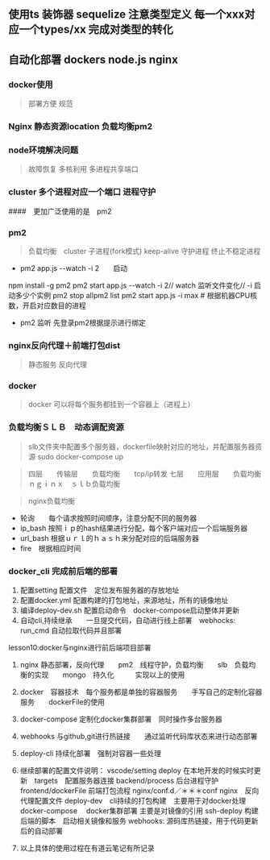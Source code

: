 ## 使用ts 装饰器 sequelize 注意类型定义  每一个xxx对应一个types/xx 完成对类型的转化

## 自动化部署  dockers  node.js  nginx

### docker使用
> 部署方便  规范

### Nginx 静态资源location 负载均衡pm2

### node环境解决问题
> 故障恢复
> 多核利用
> 多进程共享端口

### cluster 多个进程对应一个端口 进程守护
####　更加广泛使用的是　pm2

### pm2
> 负载均衡　cluster 子进程(fork模式)
> keep-alive 守护进程
> 终止不稳定进程

+ pm2 app.js --watch -i 2　　启动

npm install -g pm2
pm2 start app.js --watch -i 2// watch 监听文件变化// -i 启动多少个实例
pm2 stop allpm2 list
pm2 start app.js -i max # 根据机器CPU核数，开启对应数目的进程

+ pm2 监听  先登录pm2根据提示进行绑定


### nginx反向代理＋前端打包dist
> 静态服务
> 反向代理

### docker
> docker 可以将每个服务都挂到一个容器上（进程上）


### 负载均衡ＳＬＢ　动态调配资源
> slb文件夹中配置多个服务器，dockerfile映射对应的地址，并配置服务器资源
>sudo docker-compose up

> 四层　　传输层　　负载均衡　　tcp/ip转发
> 七层　　应用层　　负载均衡　　ｎｇｉｎｘ　ｓｌｂ负载均衡

> nginx负载均衡
+ 轮询　　每个请求按照时间顺序，注意分配不同的服务器
+ ip_bash  按照ｉｐ的hash结果进行分配，每个客户端对应一个后端服务器
+ url_bash 根据ｕｒｌ的ｈａｓｈ来分配对应的后端服务器
+ fire　根据相应时间

### docker_cli  完成前后端的部署
1. 配置setting 配置文件　定位发布服务器的存放地址
2. 配置docker.yml 配置构建的打包地址，来源地址，所有的镜像地址
3. 编译deploy-dev.sh 配置启动命令　docker-compose启动整体并更新
4. 自动cli,持续继承　　一旦提交代码，自动进行线上部署　webhocks: run_cmd 自动拉取代码并且部署



lesson10:docker与nginx进行前后端项目部署
  1. nginx 静态部署，反向代理　　pm2　线程守护，负载均衡　　slb　负载均衡的实现　　mongo　持久化　　　实现以上的使用
  2. docker　容器技术　每个服务都是单独的容器服务　　手写自己的定制化容器服务　　dockerFile的使用
  3. docker-compose 定制化docker集群部署　同时操作多台服务器
  4. webhooks 与github,git进行热链接　　通过监听代码库状态来进行动态部署　
  5. deploy-cli 持续化部署　强制对容器一些处理
  6. 继续部署的配置文件说明： 
        vscode/setting  deploy 在本地开发的时候实时更新　targets　配置服务器连接
        backend/process  后台进程守护
        frontend/dockerFile 前端打包流程
        nginx/conf.d／＊＊＊conf nginx　反向代理配置文件
        deploy-dev　cli持续的打包构建　主要用于对docker处理
        docker-compose 　docker集群部署 主要是对镜像的引用
        ssh-deploy 构建后端的脚本　启动相关镜像和服务
        webhooks: 源码库热链接，用于代码更新后的自动部署
        
  7. 以上具体的使用过程在有道云笔记有所记录
